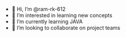 - 👋 Hi, I’m @ram-rk-612
- 👀 I’m interested in learning new concepts
- 🌱 I’m currently learning JAVA
- 💞️ I’m looking to collaborate on project teams


<!---
ram-rk-612/ram-rk-612 is a ✨ special ✨ repository because its `README.md` (this file) appears on your GitHub profile.
You can click the Preview link to take a look at your changes.
--->
